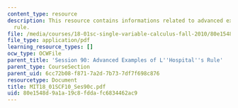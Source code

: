 ```yaml
---
content_type: resource
description: This resource contains informations related to advanced examples of l'hospital's
  rule.
file: /media/courses/18-01sc-single-variable-calculus-fall-2010/80e1548d9a1a19c8fddafc6834462ac9_MIT18_01SCF10_Ses90c.pdf
file_type: application/pdf
learning_resource_types: []
ocw_type: OCWFile
parent_title: 'Session 90: Advanced Examples of L''Hospital''s Rule'
parent_type: CourseSection
parent_uid: 6cc72b08-f871-7a2d-7b73-7df7f698c876
resourcetype: Document
title: MIT18_01SCF10_Ses90c.pdf
uid: 80e1548d-9a1a-19c8-fdda-fc6834462ac9
---
```

